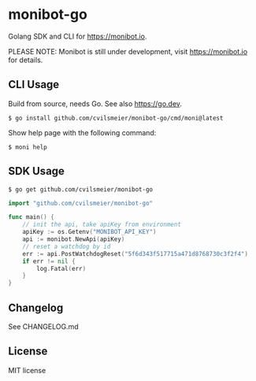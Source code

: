 # monibot-go

Golang SDK and CLI for <https://monibot.io>.

PLEASE NOTE: Monibot is still under development, visit <https://monibot.io> for details.

## CLI Usage

Build from source, needs Go. See also <https://go.dev>.

    $ go install github.com/cvilsmeier/monibot-go/cmd/moni@latest

Show help page with the following command:

    $ moni help

## SDK Usage

    $ go get github.com/cvilsmeier/monibot-go

```go
import "github.com/cvilsmeier/monibot-go"

func main() {
	// init the api, take apiKey from environment
	apiKey := os.Getenv("MONIBOT_API_KEY")
	api := monibot.NewApi(apiKey)
	// reset a watchdog by id
	err := api.PostWatchdogReset("5f6d343f517715a471d8768730c3f2f4")
	if err != nil {
		log.Fatal(err)
	}
}
```

## Changelog

See CHANGELOG.md

## License

MIT license